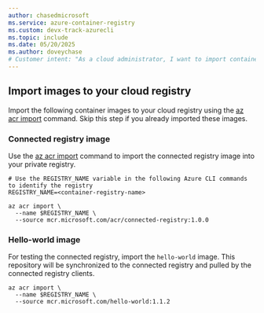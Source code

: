 ```yaml
---
author: chasedmicrosoft
ms.service: azure-container-registry
ms.custom: devx-track-azurecli
ms.topic: include
ms.date: 05/20/2025
ms.author: doveychase
# Customer intent: "As a cloud administrator, I want to import container images into my cloud registry using command-line tools, so that I can efficiently manage my container resources and streamline my deployment process."
---
```

## Import images to your cloud registry

Import the following container images to your cloud registry using the [az acr import](/cli/azure/acr#az-acr-import) command. Skip this step if you already imported these images.

### Connected registry image

Use the [az acr import](/cli/azure/acr#az-acr-import) command to import the connected registry image into your private registry. 

```azurecli
# Use the REGISTRY_NAME variable in the following Azure CLI commands to identify the registry
REGISTRY_NAME=<container-registry-name>

az acr import \
  --name $REGISTRY_NAME \
  --source mcr.microsoft.com/acr/connected-registry:1.0.0
```

### Hello-world image

For testing the connected registry, import the `hello-world` image. This repository will be synchronized to the connected registry and pulled by the connected registry clients.

```azurecli
az acr import \
  --name $REGISTRY_NAME \
  --source mcr.microsoft.com/hello-world:1.1.2
```
